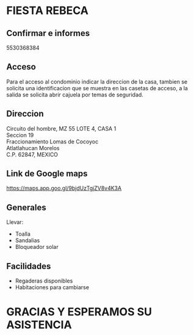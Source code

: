 # FIESTA REBECA 

## Confirmar e informes
5530368384

## Acceso 
Para el acceso al condominio indicar la direccion de la casa, tambien se solicita una identificacion que se muestra en las casetas de acceso, a la salida se solicita abrir cajuela por temas de seguridad.

## Direccion
Circuito del hombre, MZ 55 LOTE 4, CASA 1 <br />
Seccion 19 <br />
Fraccionamiento Lomas de Cocoyoc <br />
Atlatlahucan Morelos <br />
C.P. 62847, MEXICO <br />

## Link de Google maps
https://maps.app.goo.gl/9bjdUzTgjZV8v4K3A

## Generales
Llevar:
- Toalla
- Sandalias
- Bloqueador solar

## Facilidades
- Regaderas disponibles
- Habitaciones para cambiarse

# GRACIAS Y ESPERAMOS SU ASISTENCIA
